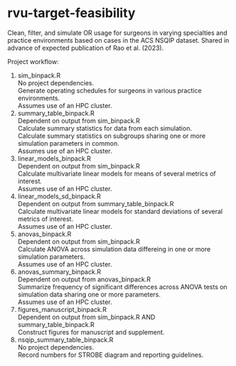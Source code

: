 # rvu-target-feasibility
Clean, filter, and simulate OR usage for surgeons in varying specialties and practice environments based on cases in the ACS NSQIP dataset. Shared in advance of expected publication of Rao et al. (2023).

Project workflow:
1. sim_binpack.R<br />
  No project dependencies.<br />
  Generate operating schedules for surgeons in various practice environments.<br />
  Assumes use of an HPC cluster. <br />
2. summary_table_binpack.R<br />
  Dependent on output from sim_binpack.R<br />
  Calculate summary statistics for data from each simulation.<br />
  Calculate summary statistics on subgroups sharing one or more simulation parameters in common.<br />
  Assumes use of an HPC cluster. <br />
3. linear_models_binpack.R<br />
  Dependent on output from sim_binpack.R<br />
  Calculate multivariate linear models for means of several metrics of interest.<br />
  Assumes use of an HPC cluster. <br />
4. linear_models_sd_binpack.R<br />
  Dependent on output from summary_table_binpack.R<br />
  Calculate multivariate linear models for standard deviations of several metrics of interest.<br />
  Assumes use of an HPC cluster. <br />
5. anovas_binpack.R<br />
  Dependent on output from sim_binpack.R<br />
  Calculate ANOVA across simulation data differeing in one or more simulation parameters.<br />
  Assumes use of an HPC cluster. <br />
6. anovas_summary_binpack.R<br />
  Dependent on output from anovas_binpack.R<br />
  Summarize frequency of significant differences across ANOVA tests on simulation data sharing one or more parameters.<br />
  Assumes use of an HPC cluster. <br />
7. figures_manuscript_binpack.R<br />
  Dependent on output from sim_binpack.R AND summary_table_binpack.R<br />
  Construct figures for manuscript and supplement.<br />
8. nsqip_summary_table_binpack.R<br />
  No project dependencies.<br />
  Record numbers for STROBE diagram and reporting guidelines.<br />
